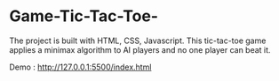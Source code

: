 # Game-Tic-Tac-Toe-
The project is built with HTML, CSS, Javascript. This tic-tac-toe game applies a minimax algorithm to AI players and no one player can beat it.

Demo :  http://127.0.0.1:5500/index.html






